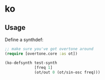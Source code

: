 # ko

## Usage

Define a synthdef:

```clojure
;; make sure you've got overtone around
(require [overtone.core :as ot])

(ko-defsynth test-synth
             [freq 1]
             (ot/out 0 (ot/sin-osc freq)))
```
